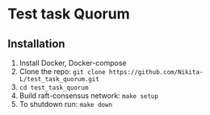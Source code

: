 # Test task Quorum  

## Installation  

1. Install Docker, Docker-compose  
2. Clone the repo: `git clone https://github.com/Nikita-L/test_task_quorum.git`  
3. `cd test_task_quorum`  
4. Build raft-consensus network: `make setup`  
5. To shutdown run: `make down`  
